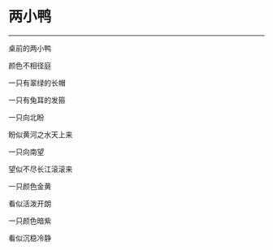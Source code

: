 <!--
 * @Author: 蔡鑫 1058360098@qq.com
 * @Date: 2024-05-07 15:15:22
 * @LastEditors: 蔡鑫 1058360098@qq.com
 * @LastEditTime: 2024-05-07 15:15:28
 * @FilePath: \docsify\docs\articles\poems\p22.md
 * @Description: 这是默认设置,请设置`customMade`, 打开koroFileHeader查看配置 进行设置: https://github.com/OBKoro1/koro1FileHeader/wiki/%E9%85%8D%E7%BD%AE
-->
# 两小鸭
---

桌前的两小鸭

颜色不相径庭

一只有翠绿的长帽

一只有兔耳的发箍

一只向北盼

盼似黄河之水天上来

一只向南望

望似不尽长江滚滚来

一只颜色金黄

看似活泼开朗

一只颜色暗紫

看似沉稳冷静